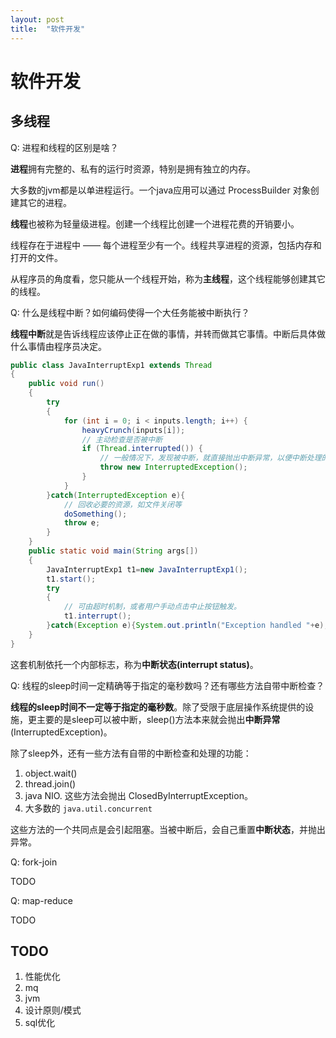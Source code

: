 ```yaml
---
layout: post
title:  "软件开发"
---
```


# 软件开发

## 多线程

Q: 进程和线程的区别是啥？

**进程**拥有完整的、私有的运行时资源，特别是拥有独立的内存。

大多数的jvm都是以单进程运行。一个java应用可以通过 ProcessBuilder 对象创建其它的进程。

**线程**也被称为轻量级进程。创建一个线程比创建一个进程花费的开销要小。

线程存在于进程中 —— 每个进程至少有一个。线程共享进程的资源，包括内存和打开的文件。

从程序员的角度看，您只能从一个线程开始，称为**主线程**，这个线程能够创建其它的线程。

Q: 什么是线程中断？如何编码使得一个大任务能被中断执行？

**线程中断**就是告诉线程应该停止正在做的事情，并转而做其它事情。中断后具体做什么事情由程序员决定。

```java
public class JavaInterruptExp1 extends Thread  
{    
    public void run()  
    {    
        try  
        {   
            for (int i = 0; i < inputs.length; i++) {
                heavyCrunch(inputs[i]);
                // 主动检查是否被中断
                if (Thread.interrupted()) {
                    // 一般情况下，发现被中断，就直接抛出中断异常，以便中断处理的相关代码集中在catch块里
                    throw new InterruptedException();
                }    
            } 
        }catch(InterruptedException e){    
            // 回收必要的资源，如文件关闭等
            doSomething();
            throw e;
        }    
    }    
    public static void main(String args[])  
    {    
        JavaInterruptExp1 t1=new JavaInterruptExp1();    
        t1.start();    
        try  
        {    
            // 可由超时机制，或者用户手动点击中止按钮触发。
            t1.interrupt();    
        }catch(Exception e){System.out.println("Exception handled "+e);}    
    }    
}   
```

这套机制依托一个内部标志，称为**中断状态(interrupt status)**。

Q: 线程的sleep时间一定精确等于指定的毫秒数吗？还有哪些方法自带中断检查？

**线程的sleep时间不一定等于指定的毫秒数**。除了受限于底层操作系统提供的设施，更主要的是sleep可以被中断，sleep()方法本来就会抛出**中断异常**(InterruptedException)。

除了sleep外，还有一些方法有自带的中断检查和处理的功能：

1. object.wait()
1. thread.join()
1. java NIO. 这些方法会抛出 ClosedByInterruptException。
1. 大多数的 `java.util.concurrent`

这些方法的一个共同点是会引起阻塞。当被中断后，会自己重置**中断状态**，并抛出异常。

Q: fork-join

TODO 

Q: map-reduce

TODO

## TODO

1. 性能优化
1. mq
1. jvm
1. 设计原则/模式
1. sql优化